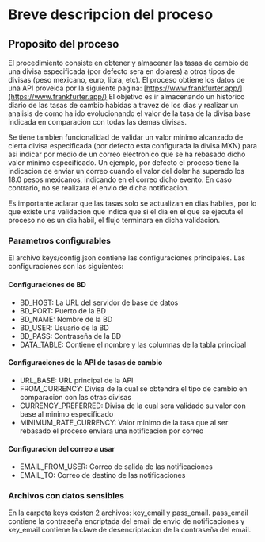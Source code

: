 # Breve descripcion del proceso

## Proposito del proceso
El procedimiento consiste en obtener y almacenar las tasas de cambio de una divisa especificada (por defecto sera en dolares) a otros tipos de divisas (peso mexicano, euro, libra, etc).
El proceso obtiene los datos de una API proveida por la siguiente pagina: [https://www.frankfurter.app/](https://www.frankfurter.app/)
El objetivo es ir almacenando un historico diario de las tasas de cambio habidas a travez de los dias y realizar un analisis de como ha ido evolucionando el valor de la tasa de la divisa base indicada en comparacion con todas las demas divisas.

Se tiene tambien funcionalidad de validar un valor minimo alcanzado de cierta divisa especificada (por defecto esta configurada la divisa MXN) para asi indicar por medio de un correo electronico que se ha rebasado dicho valor minimo especificado. Un ejemplo, por defecto el proceso tiene la indicacion de enviar un correo cuando el valor del dolar ha superado los 18.0 pesos mexicanos, indicando en el correo dicho evento. En caso contrario, no se realizara el envio de dicha notificacion.

Es importante aclarar que las tasas solo se actualizan en dias habiles, por lo que existe una validacion que indica que si el dia en el que se ejecuta el proceso no es un dia habil, el flujo terminara en dicha validacion.

### Parametros configurables
El archivo keys/config.json contiene las configuraciones principales. Las configuraciones son las siguientes:

#### Configuraciones de BD
- BD_HOST: La URL del servidor de base de datos
- BD_PORT: Puerto de la BD
- BD_NAME: Nombre de la BD
- BD_USER: Usuario de la BD
- BD_PASS: Contraseña de la BD
- DATA_TABLE: Contiene el nombre y las columnas de la tabla principal

#### Configuraciones de la API de tasas de cambio
- URL_BASE: URL principal de la API
- FROM_CURRENCY: Divisa de la cual se obtendra el tipo de cambio en comparacion con las otras divisas
- CURRENCY_PREFERRED: Divisa de la cual sera validado su valor con base al minimo especificado
- MINIMUM_RATE_CURRENCY: Valor minimo de la tasa que al ser rebasado el proceso enviara una  notificacion por correo

#### Configuracion del correo a usar
- EMAIL_FROM_USER: Correo de salida de las notificaciones
- EMAIL_TO: Correo de destino de las notificaciones

### Archivos con datos sensibles
En la carpeta keys existen 2 archivos: key_email y pass_email. pass_email contiene la contraseña encriptada del email de envio de notificaciones y key_email contiene la clave de desencriptacion de la contraseña del email.
